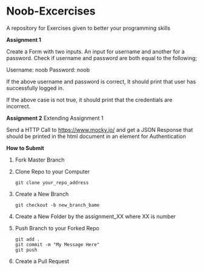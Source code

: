 # Noob-Excercises
A repository for Exercises given to better your programming skills

**Assignment 1**

Create a Form with two inputs. An input for username and another for a password. Check if username and password are both equal to the following;

Username: noob
Password: noob

If the above username and password is correct, It should print that user has successfully logged in.

If the above case is not true, it should print that the credentials are incorrect. 

**Assignment 2** Extending Assignment 1

Send a HTTP Call to https://www.mocky.io/ and get a JSON Response that should be printed in the html document in an element for Authentication

**How to Submit**

1. Fork Master Branch

2. Clone Repo to your Computer

   ```
   git clone your_repo_address
   ```

3. Create a New Branch

   ```
   git checkout -b new_branch_bame
   ```

4. Create a New Folder by the assignment_XX where XX is number

5. Push Branch to your Forked Repo

   ```
   git add .
   git commit -m "My Message Here"
   git push
   ```

6. Create a Pull Request
